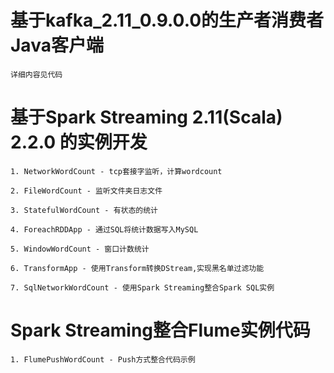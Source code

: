 # 基于kafka_2.11_0.9.0.0的生产者消费者 Java客户端

    详细内容见代码

# 基于Spark Streaming 2.11(Scala) 2.2.0 的实例开发

    1. NetworkWordCount - tcp套接字监听，计算wordcount

    2. FileWordCount - 监听文件夹日志文件
    
    3. StatefulWordCount - 有状态的统计
    
    4. ForeachRDDApp - 通过SQL将统计数据写入MySQL
    
    5. WindowWordCount - 窗口计数统计
    
    6. TransformApp - 使用Transform转换DStream,实现黑名单过滤功能
    
    7. SqlNetworkWordCount - 使用Spark Streaming整合Spark SQL实例
    
# Spark Streaming整合Flume实例代码

    1. FlumePushWordCount - Push方式整合代码示例